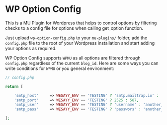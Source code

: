 # WP Option Config

This is a MU Plugin for Wordpress that helps to control options by filtering checks to a config file for options when calling get_option function.

Just upload `wp-option-config.php` to your `mu-plugins/` folder, add the `config.php` file to the root of your Wordpress installation and start adding your options as required.

WP Option Config supports `WPMU` as all options are filtered through `config.php` regardless of the current `blog_id`. Here are some ways you can write conditions for `WPMU` or you general environment:

```php
// config.php

return [

    'smtp_host'     => WESAYY_ENV == 'TESTING' ? 'smtp.mailtrap.io' : 'smtp.sparkpostmail.com',
    'smtp_port'     => WESAYY_ENV == 'TESTING' ? 2525 : 587,
    'smtp_user'     => WESAYY_ENV == 'TESTING' ? 'username' : 'another_username',
    'smtp_pass'     => WESAYY_ENV == 'TESTING' ? 'passwors' : 'another_password',

];
```
